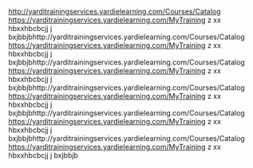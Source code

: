 http://yarditrainingservices.yardielearning.com/Courses/Catalog
https://yarditrainingservices.yardielearning.com/MyTraining
z xx hbxxhbcbcjj j bxjbbjbhttp://yarditrainingservices.yardielearning.com/Courses/Catalog
https://yarditrainingservices.yardielearning.com/MyTraining
z xx hbxxhbcbcjj j bxjbbjbhttp://yarditrainingservices.yardielearning.com/Courses/Catalog
https://yarditrainingservices.yardielearning.com/MyTraining
z xx hbxxhbcbcjj j bxjbbjbhttp://yarditrainingservices.yardielearning.com/Courses/Catalog
https://yarditrainingservices.yardielearning.com/MyTraining
z xx hbxxhbcbcjj j bxjbbjbhttp://yarditrainingservices.yardielearning.com/Courses/Catalog
https://yarditrainingservices.yardielearning.com/MyTraining
z xx hbxxhbcbcjj j bxjbbjbhttp://yarditrainingservices.yardielearning.com/Courses/Catalog
https://yarditrainingservices.yardielearning.com/MyTraining
z xx hbxxhbcbcjj j bxjbbjb
